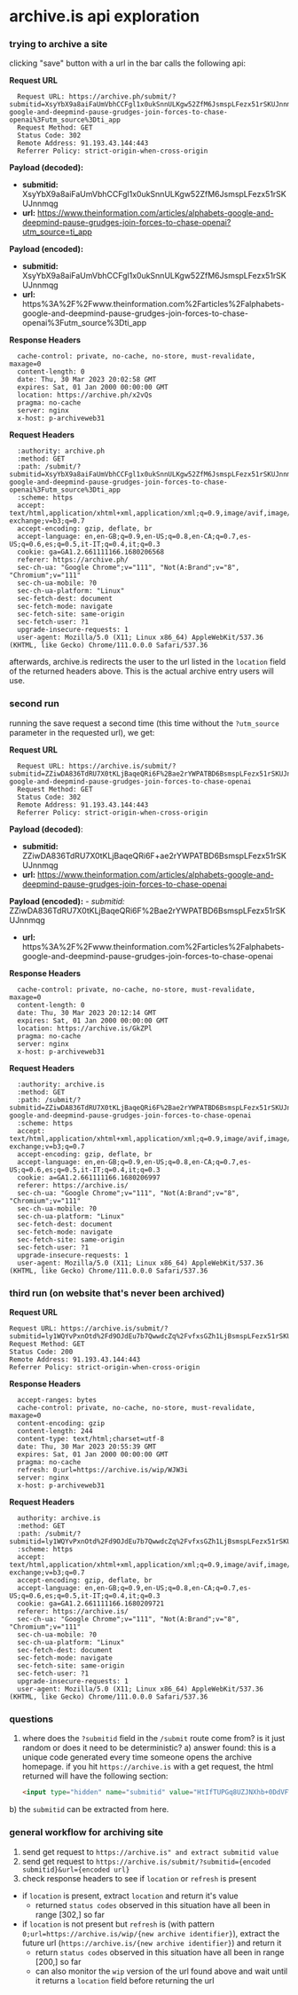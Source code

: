 # archive.is api exploration

### trying to archive a site
clicking "save" button with a url in the bar calls the following api:

**Request URL**
```
  Request URL: https://archive.ph/submit/?submitid=XsyYbX9a8aiFaUmVbhCCFgl1x0ukSnnULKgw52ZfM6JsmspLFezx51rSKUJnnmqg&url=https%3A%2F%2Fwww.theinformation.com%2Farticles%2Falphabets-google-and-deepmind-pause-grudges-join-forces-to-chase-openai%3Futm_source%3Dti_app
  Request Method: GET
  Status Code: 302 
  Remote Address: 91.193.43.144:443
  Referrer Policy: strict-origin-when-cross-origin
```
**Payload (decoded):**
  - **submitid:** XsyYbX9a8aiFaUmVbhCCFgl1x0ukSnnULKgw52ZfM6JsmspLFezx51rSKUJnnmqg
  - **url:** https://www.theinformation.com/articles/alphabets-google-and-deepmind-pause-grudges-join-forces-to-chase-openai?utm_source=ti_app

**Payload (encoded):**
 - **submitid:** XsyYbX9a8aiFaUmVbhCCFgl1x0ukSnnULKgw52ZfM6JsmspLFezx51rSKUJnnmqg
 - **url:** https%3A%2F%2Fwww.theinformation.com%2Farticles%2Falphabets-google-and-deepmind-pause-grudges-join-forces-to-chase-openai%3Futm_source%3Dti_app

**Response Headers**
```
  cache-control: private, no-cache, no-store, must-revalidate, maxage=0
  content-length: 0
  date: Thu, 30 Mar 2023 20:02:58 GMT
  expires: Sat, 01 Jan 2000 00:00:00 GMT
  location: https://archive.ph/x2vQs
  pragma: no-cache
  server: nginx
  x-host: p-archiveweb31
```
**Request Headers**
```
  :authority: archive.ph
  :method: GET
  :path: /submit/?submitid=XsyYbX9a8aiFaUmVbhCCFgl1x0ukSnnULKgw52ZfM6JsmspLFezx51rSKUJnnmqg&url=https%3A%2F%2Fwww.theinformation.com%2Farticles%2Falphabets-google-and-deepmind-pause-grudges-join-forces-to-chase-openai%3Futm_source%3Dti_app
  :scheme: https
  accept: text/html,application/xhtml+xml,application/xml;q=0.9,image/avif,image/webp,image/apng,*/*;q=0.8,application/signed-exchange;v=b3;q=0.7
  accept-encoding: gzip, deflate, br
  accept-language: en,en-GB;q=0.9,en-US;q=0.8,en-CA;q=0.7,es-US;q=0.6,es;q=0.5,it-IT;q=0.4,it;q=0.3
  cookie: ga=GA1.2.661111166.1680206568
  referer: https://archive.ph/
  sec-ch-ua: "Google Chrome";v="111", "Not(A:Brand";v="8", "Chromium";v="111"
  sec-ch-ua-mobile: ?0
  sec-ch-ua-platform: "Linux"
  sec-fetch-dest: document
  sec-fetch-mode: navigate
  sec-fetch-site: same-origin
  sec-fetch-user: ?1
  upgrade-insecure-requests: 1
  user-agent: Mozilla/5.0 (X11; Linux x86_64) AppleWebKit/537.36 (KHTML, like Gecko) Chrome/111.0.0.0 Safari/537.36
```

afterwards, archive.is redirects the user to the url listed in the `location` field of the returned headers above.  This is the actual archive entry users will use.

### second run
running the save request a second time (this time without the `?utm_source` parameter in the requested url), we get:

**Request URL**
```
  Request URL: https://archive.is/submit/?submitid=ZZiwDA836TdRU7X0tKLjBaqeQRi6F%2Bae2rYWPATBD6BsmspLFezx51rSKUJnnmqg&url=https%3A%2F%2Fwww.theinformation.com%2Farticles%2Falphabets-google-and-deepmind-pause-grudges-join-forces-to-chase-openai
  Request Method: GET
  Status Code: 302 
  Remote Address: 91.193.43.144:443
  Referrer Policy: strict-origin-when-cross-origin
```
**Payload (decoded)**:
  - **submitid:** ZZiwDA836TdRU7X0tKLjBaqeQRi6F+ae2rYWPATBD6BsmspLFezx51rSKUJnnmqg
  - **url:** https://www.theinformation.com/articles/alphabets-google-and-deepmind-pause-grudges-join-forces-to-chase-openai

**Payload (encoded):**
  *- *submitid:** ZZiwDA836TdRU7X0tKLjBaqeQRi6F%2Bae2rYWPATBD6BsmspLFezx51rSKUJnnmqg
  - **url:** https%3A%2F%2Fwww.theinformation.com%2Farticles%2Falphabets-google-and-deepmind-pause-grudges-join-forces-to-chase-openai

**Response Headers**
```
  cache-control: private, no-cache, no-store, must-revalidate, maxage=0
  content-length: 0
  date: Thu, 30 Mar 2023 20:12:14 GMT
  expires: Sat, 01 Jan 2000 00:00:00 GMT
  location: https://archive.is/GkZPl
  pragma: no-cache
  server: nginx
  x-host: p-archiveweb31
```
**Request Headers**
```
  :authority: archive.is
  :method: GET
  :path: /submit/?submitid=ZZiwDA836TdRU7X0tKLjBaqeQRi6F%2Bae2rYWPATBD6BsmspLFezx51rSKUJnnmqg&url=https%3A%2F%2Fwww.theinformation.com%2Farticles%2Falphabets-google-and-deepmind-pause-grudges-join-forces-to-chase-openai
  :scheme: https
  accept: text/html,application/xhtml+xml,application/xml;q=0.9,image/avif,image/webp,image/apng,*/*;q=0.8,application/signed-exchange;v=b3;q=0.7
  accept-encoding: gzip, deflate, br
  accept-language: en,en-GB;q=0.9,en-US;q=0.8,en-CA;q=0.7,es-US;q=0.6,es;q=0.5,it-IT;q=0.4,it;q=0.3
  cookie: a=GA1.2.661111166.1680206997
  referer: https://archive.is/
  sec-ch-ua: "Google Chrome";v="111", "Not(A:Brand";v="8", "Chromium";v="111"
  sec-ch-ua-mobile: ?0
  sec-ch-ua-platform: "Linux"
  sec-fetch-dest: document
  sec-fetch-mode: navigate
  sec-fetch-site: same-origin
  sec-fetch-user: ?1
  upgrade-insecure-requests: 1
  user-agent: Mozilla/5.0 (X11; Linux x86_64) AppleWebKit/537.36 (KHTML, like Gecko) Chrome/111.0.0.0 Safari/537.36
```
### third run (on website that's never been archived)
**Request URL**
```
Request URL: https://archive.is/submit/?submitid=ly1WQYvPxnOtd%2Fd9OJdEu7b7QwwdcZq%2FvfxsGZh1LjBsmspLFezx51rSKUJnnmqg&url=https%3A%2F%2Fgithub.com%2Funsafeoats
Request Method: GET
Status Code: 200 
Remote Address: 91.193.43.144:443
Referrer Policy: strict-origin-when-cross-origin
```
**Response Headers**
```
  accept-ranges: bytes
  cache-control: private, no-cache, no-store, must-revalidate, maxage=0
  content-encoding: gzip
  content-length: 244
  content-type: text/html;charset=utf-8
  date: Thu, 30 Mar 2023 20:55:39 GMT
  expires: Sat, 01 Jan 2000 00:00:00 GMT
  pragma: no-cache
  refresh: 0;url=https://archive.is/wip/WJW3i
  server: nginx
  x-host: p-archiveweb31
```
**Request Headers**
```
  authority: archive.is
  :method: GET
  :path: /submit/?submitid=ly1WQYvPxnOtd%2Fd9OJdEu7b7QwwdcZq%2FvfxsGZh1LjBsmspLFezx51rSKUJnnmqg&url=https%3A%2F%2Fgithub.com%2Funsafeoats
  :scheme: https
  accept: text/html,application/xhtml+xml,application/xml;q=0.9,image/avif,image/webp,image/apng,*/*;q=0.8,application/signed-exchange;v=b3;q=0.7
  accept-encoding: gzip, deflate, br
  accept-language: en,en-GB;q=0.9,en-US;q=0.8,en-CA;q=0.7,es-US;q=0.6,es;q=0.5,it-IT;q=0.4,it;q=0.3
  cookie: ga=GA1.2.661111166.1680209721
  referer: https://archive.is/
  sec-ch-ua: "Google Chrome";v="111", "Not(A:Brand";v="8", "Chromium";v="111"
  sec-ch-ua-mobile: ?0
  sec-ch-ua-platform: "Linux"
  sec-fetch-dest: document
  sec-fetch-mode: navigate
  sec-fetch-site: same-origin
  sec-fetch-user: ?1
  upgrade-insecure-requests: 1
  user-agent: Mozilla/5.0 (X11; Linux x86_64) AppleWebKit/537.36 (KHTML, like Gecko) Chrome/111.0.0.0 Safari/537.36
```
### questions

1) where does the `?submitid` field in the `/submit` route come from?  is it just random or does it need to be deterministic?
  a) answer found: this is a unique code generated every time someone opens the archive homepage.  if you hit `https://archive.is` with a get request, the html returned will have the following section:
    ```html
    <input type="hidden" name="submitid" value="HtIfTUPGq8UZJNXhb+0DdVFW+6OMcgLs2Ma5Ijrb/5BsmspLFezx51rSKUJnnmqg"/>
    ```
  b) the `submitid` can be extracted from here.

### general workflow for archiving site

1) send get request to `https://archive.is" and extract submitid value`
2) send get request to `https://archive.is/submit/?submitid={encoded submitid}&url={encoded url}`
3) check response headers to see if `location` or `refresh` is present
  - if `location` is present, extract `location` and return it's value
    * returned `status codes` observed in this situation have all been in range [302,] so far
  - if `location` is not present but `refresh` is (with pattern `0;url=https://archive.is/wip/{new archive identifier}`), extract the future url (`https://archive.is/{new archive identifier}`) and return it
    * return `status codes` observed in this situation have all been in range [200,] so far
    * can also monitor the `wip` version of the url found above and wait until it returns a `location` field before returning the url
